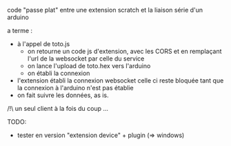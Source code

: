 code "passe plat" entre une extension scratch et la liaison série d'un arduino

a terme :
- à l'appel de toto.js
	- on retourne un code js d'extension, avec les CORS et en remplaçant
	  l'url de la websocket par celle du service
	- on lance l'upload de toto.hex vers l'arduino
	- on établi la connexion
- l'extension établi la connexion websocket
  celle ci reste bloquée tant que la connexion à l'arduino n'est pas établie
- on fait suivre les données, as is.

/!\ un seul client à la fois du coup ...

TODO:
- tester en version "extension device" + plugin (=> windows)
